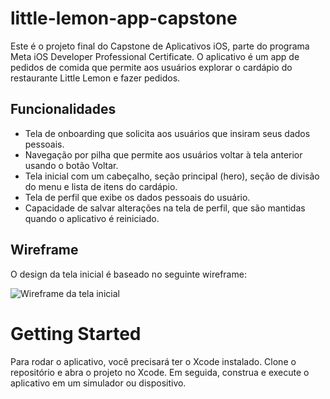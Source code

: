 # little-lemon-app-capstone

Este é o projeto final do Capstone de Aplicativos iOS, parte do programa Meta iOS Developer Professional Certificate. O aplicativo é um app de pedidos de comida que permite aos usuários explorar o cardápio do restaurante Little Lemon e fazer pedidos.

## Funcionalidades

- Tela de onboarding que solicita aos usuários que insiram seus dados pessoais.
- Navegação por pilha que permite aos usuários voltar à tela anterior usando o botão Voltar.
- Tela inicial com um cabeçalho, seção principal (hero), seção de divisão do menu e lista de itens do cardápio.
- Tela de perfil que exibe os dados pessoais do usuário.
- Capacidade de salvar alterações na tela de perfil, que são mantidas quando o aplicativo é reiniciado.

  
## Wireframe
O design da tela inicial é baseado no seguinte wireframe:

![Wireframe da tela inicial](https://user-images.githubusercontent.com/93353925/227747759-133a6613-06cb-4797-95f1-37a668c8be67.png)

# Getting Started

Para rodar o aplicativo, você precisará ter o Xcode instalado. Clone o repositório e abra o projeto no Xcode. Em seguida, construa e execute o aplicativo em um simulador ou dispositivo.
